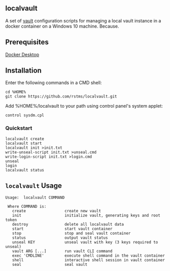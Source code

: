 localvault
----------

A set of [vault](https://www.vaultproject.io/) configuration scripts for managing a local vault instance in a docker container on a Windows 10 machine.   Because.

## Prerequisites
[Docker Desktop](https://www.docker.com/products/docker-desktop)

## Installation
Enter the following commands in a CMD shell:
```
cd %HOME%
git clone https://github.com/rstms/localvault.git
```

Add %HOME%/localvault to your path using control panel's system applet:
```
control sysdm.cpl
```

### Quickstart
```
localvault create
localvault start
localvault init >init.txt
write-unseal-script init.txt >unseal.cmd
write-login-script init.txt >login.cmd
unseal
login
localvault status
```


## `localvault` Usage
```
Usage:  localvault COMMAND

 Where COMMAND is: 
   create                 create new vault
   init                   initialize vault, generating keys and root token
   destroy                delete all localvault data
   start                  start vault container
   stop                   stop and seal vault container
   status                 output vault status
   unseal KEY             unseal vault with key (3 keys required to unseal)
   vault ARG [...]        run vault CLI command
   exec 'CMDLINE'         execute shell command in the vault container
   shell                  interactive shell session in vault container
   seal                   seal vault

```
